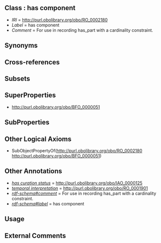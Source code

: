 
## Class : has component

 * *IRI* = http://purl.obolibrary.org/obo/RO_0002180
 * *Label* = has component
 * *Comment* = For use in recording has_part with a cardinality constraint.

## Synonyms


## Cross-references


## Subsets


## SuperProperties

 * <http://purl.obolibrary.org/obo/BFO_0000051>

## SubProperties


## Other Logical Axioms

 * SubObjectPropertyOf(<http://purl.obolibrary.org/obo/RO_0002180> <http://purl.obolibrary.org/obo/BFO_0000051>)

## Other Annotations

 * *[has curation status](../../IAO/14/IAO_0000114.md)* = http://purl.obolibrary.org/obo/IAO_0000125
 * *[temporal interpretation](../../RO/00/RO_0001900.md)* = http://purl.obolibrary.org/obo/RO_0001901
 * *[rdf-schema#comment](../../nt/rdf-schema#comment.md)* = For use in recording has_part with a cardinality constraint.
 * *[rdf-schema#label](../../el/rdf-schema#label.md)* = has component

## Usage


## External Comments

